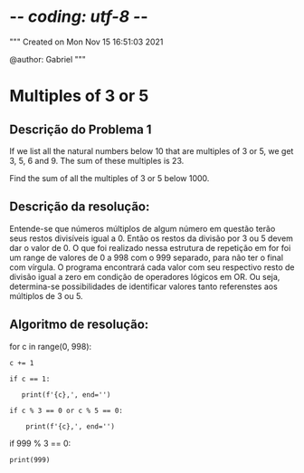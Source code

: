 # -*- coding: utf-8 -*-
"""
Created on Mon Nov 15 16:51:03 2021

@author: Gabriel
"""
# Multiples of 3 or 5

## Descrição do Problema 1

If we list all the natural numbers below 10 that are multiples of 3 or 5, we get 3, 5, 6 and 9. The sum of these multiples is 23.

Find the sum of all the multiples of 3 or 5 below 1000.

## Descrição da resolução:
    
Entende-se que números múltiplos de algum número em questão terão seus restos divisíveis igual a 0. 
Então os restos da divisão por 3 ou 5 devem dar o valor de 0.
O que foi realizado nessa estrutura de repetição em for foi um range de valores de 0 a 998 com o 999 separado, para não ter o final com vírgula.
O programa encontrará cada valor com seu respectivo resto de divisão igual a zero em condição de operadores lógicos em OR. Ou seja, determina-se possibilidades de identificar valores tanto referenstes aos múltiplos de 3 ou 5.

## Algoritmo de resolução:

for c in range(0, 998):

    c += 1

    if c == 1:

       print(f'{c},', end='')

    if c % 3 == 0 or c % 5 == 0:

        print(f'{c},', end='')

if 999 % 3 == 0:

    print(999)
        

        
        
        
        
    